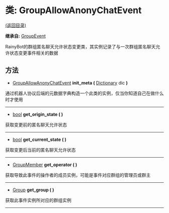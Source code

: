 # 类: GroupAllowAnonyChatEvent  
[(返回目录)](README.md)  
  
**继承自:** [GroupEvent](GroupEvent.md)  
  
RainyBot的群组匿名聊天允许状态变更类，其实例记录了与一次群组匿名聊天允许状态变更事件相关的数据  
  
## 方法 
  
- [GroupAllowAnonyChatEvent](GroupAllowAnonyChatEvent.md) **init_meta (** [Dictionary](https://docs.godotengine.org/en/latest/classes/class_dictionary.html) dic **)**  
  
通过机器人协议后端的元数据字典构造一个此类的实例，仅当你知道自己在做什么时才使用  
  
---  
  
- [bool](https://docs.godotengine.org/en/latest/classes/class_bool.html) **get_origin_state ( )**  
  
获取变更前的匿名聊天允许状态  
  
---  
  
- [bool](https://docs.godotengine.org/en/latest/classes/class_bool.html) **get_current_state ( )**  
  
获取变更后当前的匿名聊天允许状态  
  
---  
  
- [GroupMember](GroupMember.md) **get_operator ( )**  
  
获取导致此事件的操作者的成员实例，可能是事件对应群组的管理员或群主  
  
---  
  
- [Group](Group.md) **get_group ( )**  
  
获取此事件实例所对应的群组实例  
  
---  
  

